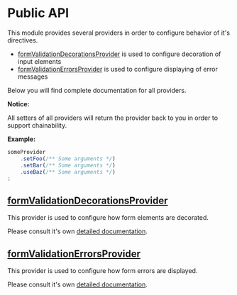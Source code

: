 # Public API

This module provides several providers in order to configure behavior of it's directives.

- [formValidationDecorationsProvider][decorations-provider] is used to configure decoration of input elements
- [formValidationErrorsProvider][errors-provider] is used to configure displaying of error messages

Below you will find complete documentation for all providers.

**Notice:**

All setters of all providers will return the provider back to you in order to support chainability.

**Example:**

``` javascript
someProvider
    .setFoo(/** Some arguments */)
    .setBar(/** Some arguments */)
    .useBaz(/** Some arguments */)
;
```

## [formValidationDecorationsProvider][decorations-provider]

This provider is used to configure how form elements are decorated.

Please consult it's own [detailed documentation][decorations-provider].

## [formValidationErrorsProvider][errors-provider]

This provider is used to configure how form errors are displayed.

Please consult it's own [detailed documentation][errors-provider].

[decorations-provider]: api/decorations-provider.md
[errors-provider]: api/errors-provider.md
